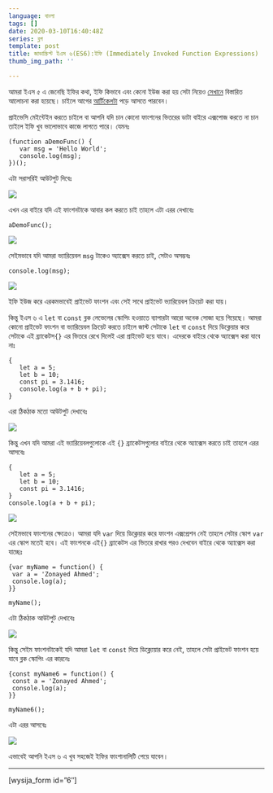 ```yaml
---
language: বাংলা
tags: []
date: 2020-03-10T16:40:48Z
series: ব্লগ
template: post
title: জাভাস্ক্রিপ্ট ইএস ৬(ES6):ইফি (Immediately Invoked Function Expressions)
thumb_img_path: ''

---
```

আমরা ইএস ৫ এ জেনেছি ইফির কথা, ইফি কিভাবে এবং কেনো ইউজ করা হয় সেটা নিয়েও [সেখানে](https://with.zonayed.me/bn/%e0%a6%95%e0%a6%ae%e0%a7%8d%e0%a6%aa%e0%a6%bf%e0%a6%89%e0%a6%9f%e0%a6%be%e0%a6%b0-%e0%a6%b8%e0%a6%be%e0%a6%87%e0%a6%a8%e0%a7%8d%e0%a6%b8/%e0%a6%9c%e0%a6%be%e0%a6%ad%e0%a6%be%e0%a6%b8%e0%a7%8d%e0%a6%95%e0%a7%8d%e0%a6%b0%e0%a6%bf%e0%a6%aa%e0%a7%8d%e0%a6%9f%e0%a6%83-%e0%a6%87%e0%a6%ab%e0%a6%bf-immediately-invoked-function-expressions-ii/) বিস্তারিত আলোচনা করা হয়েছে। চাইলে আগের [আর্টিকেলটা](https://with.zonayed.me/bn/%e0%a6%95%e0%a6%ae%e0%a7%8d%e0%a6%aa%e0%a6%bf%e0%a6%89%e0%a6%9f%e0%a6%be%e0%a6%b0-%e0%a6%b8%e0%a6%be%e0%a6%87%e0%a6%a8%e0%a7%8d%e0%a6%b8/%e0%a6%9c%e0%a6%be%e0%a6%ad%e0%a6%be%e0%a6%b8%e0%a7%8d%e0%a6%95%e0%a7%8d%e0%a6%b0%e0%a6%bf%e0%a6%aa%e0%a7%8d%e0%a6%9f%e0%a6%83-%e0%a6%87%e0%a6%ab%e0%a6%bf-immediately-invoked-function-expressions-ii/) পড়ে আসতে পারবেন।

প্রাইভেসি মেইন্টেইন করতে চাইলে বা আপনি যদি চান কোনো ফাংশনের ভিতরের ডাটা বাইরে এক্সপোজ করতে না চান তাইলে ইফি খুব ভালোভাবে কাজে লাগতে পারে। যেমনঃ

    (function aDemoFunc() {
       var msg = 'Hello World';  
       console.log(msg);
    })();

এটা সরাসরিই আউটপুট দিবেঃ

![](https://cdn-images-1.medium.com/max/800/1*kgogo9YVWw1JKlRkCjunQQ.png)

এখন এর বাইরে যদি এই ফাংশনটাকে আবার কল করতে চাই তাহলে এটা এরর দেখাবেঃ

    aDemoFunc();

![](https://cdn-images-1.medium.com/max/800/1*4qrsHBEt3ivC1Pr1upIOsg.png)

সেইমভাবে যদি আমরা ভ্যারিয়েবল `msg` টাকেও অ্যাক্সেস করতে চাই, সেটাও অসম্ভবঃ

    console.log(msg);

![](https://cdn-images-1.medium.com/max/800/1*opAP3n44LKifzdovuZOxXw.png)

ইফি ইউজ করে এরকমভাবেই প্রাইভেট ফাংশন এবং সেই সাথে প্রাইভেট ভ্যারিয়েবল ক্রিয়েট করা যায়।

কিন্তু ইএস ৬ এ `let` বা `const` ব্লক লেভেলের স্কোপিং হওয়াতে ব্যাপারটা আরো অনেক সোজা হয়ে গিয়েছে। আমরা কোনো প্রাইভেট ফাংশন বা ভ্যারিয়েবল ক্রিয়েট করতে চাইলে জাস্ট সেটাকে `let` বা `const` দিয়ে ডিক্লেয়ার করে সেটাকে এই ব্র্যাকেটস`{}` এর ভিতরে রেখে দিলেই এরা প্রাইভেট হয়ে যাবে। এদেরকে বাইরে থেকে অ্যাক্সেস করা যাবে নাঃ

    {
       let a = 5;
       let b = 10;
       const pi = 3.1416;
       console.log(a + b + pi);
    }

এরা ঠিকঠাক মতো আউটপুট দেখাবেঃ

![](https://cdn-images-1.medium.com/max/800/1*aPgHNPsNShuKGuN6asVXEA.png)

কিন্তু এখন যদি আমরা এই ভ্যারিয়েবলগুলোকে এই `{}` ব্র্যাকেটসগুলোর বাইরে থেকে অ্যাক্সেস করতে চাই তাহলে এরর আসবেঃ

    {
       let a = 5;
       let b = 10;
       const pi = 3.1416;
    }
    console.log(a + b + pi);

![](https://cdn-images-1.medium.com/max/800/1*Tft4IiDAJVCghgegpyNk-w.png)

সেইমভাবে ফাংশনের ক্ষেত্রেও। আমরা যদি `var` দিয়ে ডিক্লেয়ার করে ফাংশন এক্সপ্রেশন নেই তাহলে সেটার স্কোপ `var` এর স্কোপ মতেই হবে। এই ফাংশনকে এই`{}` ব্র্যাকেটস এর ভিতরে রাখার পরও দেখবেন বাইরে থেকে অ্যাক্সেস করা যাচ্ছেঃ

    {var myName = function() {
     var a = 'Zonayed Ahmed';
     console.log(a);
    }}

    myName();

এটা ঠিকঠাক আউটপুট দেখাবেঃ

![](https://cdn-images-1.medium.com/max/800/1*DdOqDp48eVYs0w3cIKdboA.png)

কিন্তু সেইম ফাংশনটাকেই যদি আমরা `let` বা `const` দিয়ে ডিক্ল্যেয়ার করে নেই, তাহলে সেটা প্রাইভেট ফাংশন হয়ে যাবে ব্লক স্কোপিং এর কারনেঃ

    {const myName6 = function() {
     const a = 'Zonayed Ahmed';
     console.log(a);
    }}

    myName6();

এটা এরর আসবেঃ

![](https://cdn-images-1.medium.com/max/800/1*Lngw-gCuuL1j4gstNzXWxQ.png)

এভাবেই আপনি ইএস ৬ এ খুব সহজেই ইফির ফাংশানালিটি পেয়ে যাবেন।

***

\[wysija_form id=”6″\]